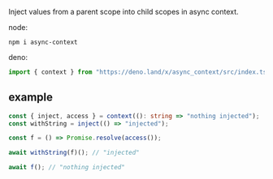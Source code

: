 Inject values from a parent scope into child scopes in async context.

node:

```
npm i async-context
```

deno:

```ts
import { context } from "https://deno.land/x/async_context/src/index.ts";
```

## example

```ts
const { inject, access } = context((): string => "nothing injected");
const withString = inject(() => "injected");

const f = () => Promise.resolve(access());

await withString(f)(); // "injected"

await f(); // "nothing injected"
```
